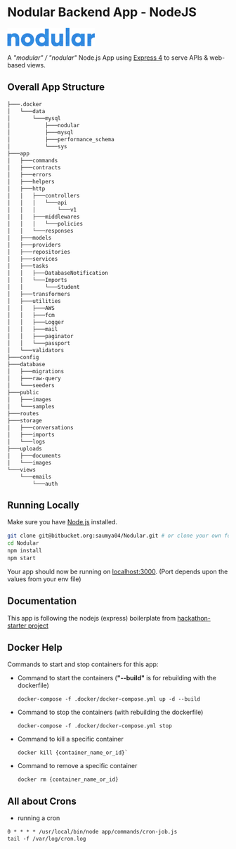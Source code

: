 # Nodular Backend App - NodeJS

<img src="https://raw.githubusercontent.com/saumya04/Nodular/master/public/images/logo.png"  width="200" alt="nodular logo">

A *"modular" / "nodular"* Node.js App using [Express 4](http://expressjs.com/) to serve APIs & web-based views.

## Overall App Structure

````
├───.docker
│   └───data
│       └───mysql
│           ├───nodular
│           ├───mysql
│           ├───performance_schema
│           └───sys
├───app
│   ├───commands
│   ├───contracts
│   ├───errors
│   ├───helpers
│   ├───http
│   │   ├───controllers
│   │   │   └───api
│   │   │       └───v1
│   │   ├───middlewares
│   │   │   └───policies
│   │   └───responses
│   ├───models
│   ├───providers
│   ├───repositories
│   ├───services
│   ├───tasks
│   │   ├───DatabaseNotification
│   │   └───Imports
│   │       └───Student
│   ├───transformers
│   ├───utilities
│   │   ├───AWS
│   │   ├───fcm
│   │   ├───Logger
│   │   ├───mail
│   │   ├───paginator
│   │   └───passport
│   └───validators
├───config
├───database
│   ├───migrations
│   ├───raw-query
│   └───seeders
├───public
│   ├───images
│   └───samples
├───routes
├───storage
│   ├───conversations
│   ├───imports
│   └───logs
├───uploads
│   ├───documents
│   └───images
└───views
    └───emails
        └───auth
````

## Running Locally

Make sure you have [Node.js](http://nodejs.org/) installed.

```sh
git clone git@bitbucket.org:saumya04/Nodular.git # or clone your own fork
cd Nodular
npm install
npm start
```

Your app should now be running on [localhost:3000](http://localhost:3000/). (Port depends upon the values from your env file)

## Documentation

This app is following the nodejs (express) boilerplate from [hackathon-starter project](https://github.com/sahat/hackathon-starter)

## Docker Help

Commands to start and stop containers for this app:

- Command to start the containers (**"--build"** is for rebuilding with the dockerfile)
    ````
    docker-compose -f .docker/docker-compose.yml up -d --build
    ````
- Command to stop the containers (with rebuilding the dockerfile)
    ````
    docker-compose -f .docker/docker-compose.yml stop
    ````
- Command to kill a specific container
    ````
    docker kill {container_name_or_id}`
    ````
- Command to remove a specific container
    ````
    docker rm {container_name_or_id}
    ````

## All about Crons


- running a cron

```
0 * * * * /usr/local/bin/node app/commands/cron-job.js
tail -f /var/log/cron.log
